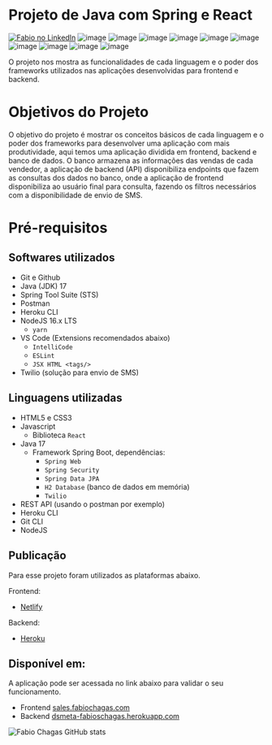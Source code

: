 # Projeto de Java com Spring e React

[![Fabio no LinkedIn](https://img.shields.io/badge/LinkedIn-0077B5?style=for-the-badge&logo=linkedin&logoColor=white)](https://www.linkedin.com/in/fabiosantanachagas/)
![image](https://img.shields.io/badge/HTML5-E34F26?style=for-the-badge&logo=html5&logoColor=white)
![image](https://img.shields.io/badge/CSS3-1572B6?style=for-the-badge&logo=css3&logoColor=white)
![image](https://img.shields.io/badge/Java-ED8B00?style=for-the-badge&logo=java&logoColor=white)
![image](https://img.shields.io/badge/Node.js-43853D?style=for-the-badge&logo=node.js&logoColor=white)
![image](https://img.shields.io/badge/JavaScript-323330?style=for-the-badge&logo=javascript&logoColor=F7DF1E)
![image](https://img.shields.io/badge/TypeScript-007ACC?style=for-the-badge&logo=typescript&logoColor=white)
![image](https://img.shields.io/badge/Spring-6DB33F?style=for-the-badge&logo=spring&logoColor=white)
![image](https://img.shields.io/badge/React-20232A?style=for-the-badge&logo=react&logoColor=61DAFB)
![image](https://img.shields.io/badge/Netlify-00C7B7?style=for-the-badge&logo=netlify&logoColor=white)
![image](https://img.shields.io/badge/Heroku-430098?style=for-the-badge&logo=heroku&logoColor=white)

O projeto nos mostra as funcionalidades de cada linguagem e o poder dos frameworks utilizados nas aplicações desenvolvidas para frontend e backend.

# Objetivos do Projeto

O objetivo do projeto é mostrar os conceitos básicos de cada linguagem e o poder dos frameworks para desenvolver uma aplicação com mais produtividade, aqui temos uma aplicação dividida em frontend, backend e banco de dados. O banco armazena as informações das vendas de cada vendedor, a aplicação de backend (API) disponibiliza endpoints que fazem as consultas dos dados no banco, onde a aplicação de frontend disponibiliza ao usuário final para consulta, fazendo os filtros necessários com a disponibilidade de envio de SMS. 

# Pré-requisitos

## Softwares utilizados

- Git e Github
- Java (JDK) 17
- Spring Tool Suite (STS)
- Postman
- Heroku CLI
- NodeJS 16.x LTS
  - `yarn`
- VS Code (Extensions recomendados abaixo)
  - `IntelliCode`
  - `ESLint`
  - `JSX HTML <tags/>`
- Twilio (solução para envio de SMS)

## Linguagens utilizadas

- HTML5 e CSS3
- Javascript 
  - Biblioteca `React`
- Java 17
  - Framework Spring Boot, dependências:
    - `Spring Web`
    - `Spring Security`
    - `Spring Data JPA`
    - `H2 Database` (banco de dados em memória)
    - `Twilio`
- REST API (usando o postman por exemplo)
- Heroku CLI
- Git CLI
- NodeJS

## Publicação

Para esse projeto foram utilizados as plataformas abaixo.

Frontend:
- [Netlify](https://www.netlify.com/)

Backend:
- [Heroku](https://www.heroku.com/)

## Disponível em:

A aplicação pode ser acessada no link abaixo para validar o seu funcionamento.

 - Frontend [sales.fabiochagas.com](https://sales.fabiochagas.com/)
 - Backend [dsmeta-fabioschagas.herokuapp.com](https://dsmeta-fabioschagas.herokuapp.com/sales)
 
 
 ![Fabio Chagas GitHub stats](https://github-readme-stats.vercel.app/api?username=fabioschagas&show_icons=true&theme=algolia)
